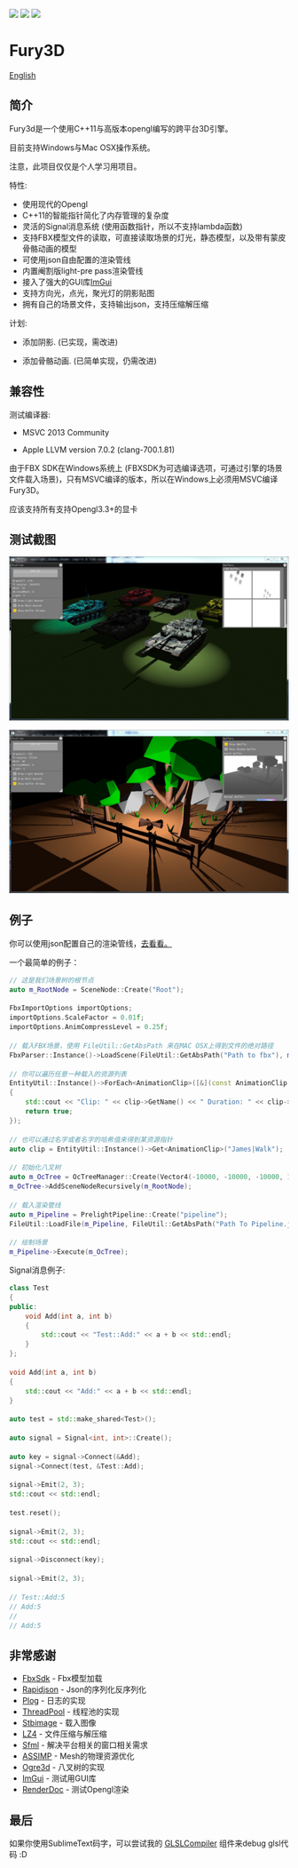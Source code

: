 ![](https://img.shields.io/badge/dev-v0.2.1-green.svg) ![](https://img.shields.io/badge/build-passing-green.svg) ![](https://img.shields.io/badge/license-MIT-blue.svg)

# Fury3D

[English](README.md)

## 简介

Fury3d是一个使用C++11与高版本opengl编写的跨平台3D引擎。

目前支持Windows与Mac OSX操作系统。

注意，此项目仅仅是个人学习用项目。

特性: 

* 使用现代的Opengl
* C++11的智能指针简化了内存管理的复杂度
* 灵活的Signal消息系统 (使用函数指针，所以不支持lambda函数)
* 支持FBX模型文件的读取，可直接读取场景的灯光，静态模型，以及带有蒙皮骨骼动画的模型
* 可使用json自由配置的渲染管线
* 内置阉割版light-pre pass渲染管线
* 接入了强大的GUI库[ImGui](https://github.com/ocornut/imgui)
* 支持方向光，点光，聚光灯的阴影贴图
* 拥有自己的场景文件，支持输出json，支持压缩解压缩

计划:

* 添加阴影. (已实现，需改进)

* 添加骨骼动画. (已简单实现，仍需改进)

## 兼容性

测试编译器: 

* MSVC 2013 Community

* Apple LLVM version 7.0.2 (clang-700.1.81)

由于FBX SDK在Windows系统上 (FBXSDK为可选编译选项，可通过引擎的场景文件载入场景)，只有MSVC编译的版本，所以在Windows上必须用MSVC编译Fury3D。

应该支持所有支持Opengl3.3+的显卡

## 测试截图

![阴影和动态光照](screenshots/1.jpg)

![阴影和动态光照](screenshots/2.jpg)

## 例子

你可以使用json配置自己的渲染管线，[去看看。](https://github.com/sindney/fury3d/blob/master/examples/bin/Resource/Pipeline/DefferedLighting.json)

一个最简单的例子： 

~~~~~~~~~~cpp
// 这是我们场景树的根节点
auto m_RootNode = SceneNode::Create("Root");

FbxImportOptions importOptions;
importOptions.ScaleFactor = 0.01f;
importOptions.AnimCompressLevel = 0.25f;

// 载入FBX场景，使用 FileUtil::GetAbsPath 来在MAC OSX上得到文件的绝对路径
FbxParser::Instance()->LoadScene(FileUtil::GetAbsPath("Path to fbx"), m_RootNode, importOptions);

// 你可以遍历任意一种载入的资源列表
EntityUtil::Instance()->ForEach<AnimationClip>([&](const AnimationClip::Ptr &clip) -> bool
{
	std::cout << "Clip: " << clip->GetName() << " Duration: " << clip->GetDuration() << std::endl;
	return true;
});

// 也可以通过名字或者名字的哈希值来得到某资源指针
auto clip = EntityUtil::Instance()->Get<AnimationClip>("James|Walk");

// 初始化八叉树
auto m_OcTree = OcTreeManager::Create(Vector4(-10000, -10000, -10000, 1), Vector4(10000, 10000, 10000, 1), 2);
m_OcTree->AddSceneNodeRecursively(m_RootNode);

// 载入渲染管线
auto m_Pipeline = PrelightPipeline::Create("pipeline");
FileUtil::LoadFile(m_Pipeline, FileUtil::GetAbsPath("Path To Pipeline.json"));

// 绘制场景
m_Pipeline->Execute(m_OcTree);
~~~~~~~~~~

Signal消息例子: 

~~~~~~~~~~cpp
class Test
{
public:
	void Add(int a, int b)
	{
		std::cout << "Test::Add:" << a + b << std::endl;
	}
};

void Add(int a, int b)
{
	std::cout << "Add:" << a + b << std::endl;
}

auto test = std::make_shared<Test>();

auto signal = Signal<int, int>::Create();

auto key = signal->Connect(&Add);
signal->Connect(test, &Test::Add);

signal->Emit(2, 3);
std::cout << std::endl;

test.reset();

signal->Emit(2, 3);
std::cout << std::endl;

signal->Disconnect(key);

signal->Emit(2, 3);

// Test::Add:5
// Add:5
// 
// Add:5
~~~~~~~~~~

## 非常感谢

* [FbxSdk](http://www.autodesk.com/products/fbx/overview) - Fbx模型加载
* [Rapidjson](https://github.com/miloyip/rapidjson) - Json的序列化反序列化
* [Plog](https://github.com/SergiusTheBest/plog) - 日志的实现
* [ThreadPool](https://github.com/progschj/ThreadPool) - 线程池的实现
* [Stbimage](https://github.com/nothings/stb) - 载入图像
* [LZ4](https://github.com/Cyan4973/lz4) - 文件压缩与解压缩
* [Sfml](http://www.sfml-dev.org) - 解决平台相关的窗口相关需求
* [ASSIMP](https://github.com/assimp/assimp) - Mesh的物理资源优化
* [Ogre3d](http://www.ogre3d.org) - 八叉树的实现
* [ImGui](https://github.com/ocornut/imgui) - 测试用GUI库
* [RenderDoc](https://github.com/baldurk/renderdoc) - 测试Opengl渲染

## 最后

如果你使用SublimeText码字，可以尝试我的 [GLSLCompiler](https://github.com/sindney/GLSLCompiler) 组件来debug glsl代码 :D
